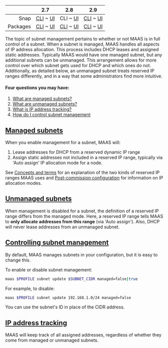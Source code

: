 <!-- deb-2-7-cli
||2.7|2.8|2.9|
|-----:|:-----:|:-----:|:-----:|
|Snap|[CLI](/t/subnet-management/3114) ~ [UI](/t/subnet-management/3115)|[CLI](/t/subnet-management/3116) ~ [UI](/t/subnet-management/3117)|[CLI](/t/subnet-management/3118) ~ [UI](/t/subnet-management/3119)|
|Packages|CLI ~ [UI](/t/subnet-management/3121)|[CLI](/t/subnet-management/3122) ~ [UI](/t/subnet-management/3123)|[CLI](/t/subnet-management/3124) ~ [UI](/t/subnet-management/3125)|
 deb-2-7-cli -->

<!-- deb-2-7-ui
||2.7|2.8|2.9|
|-----:|:-----:|:-----:|:-----:|
|Snap|[CLI](/t/subnet-management/3114) ~ [UI](/t/subnet-management/3115)|[CLI](/t/subnet-management/3116) ~ [UI](/t/subnet-management/3117)|[CLI](/t/subnet-management/3118) ~ [UI](/t/subnet-management/3119)|
|Packages|[CLI](/t/subnet-management/3120) ~ UI|[CLI](/t/subnet-management/3122) ~ [UI](/t/subnet-management/3123)|[CLI](/t/subnet-management/3124) ~ [UI](/t/subnet-management/3125)|
 deb-2-7-ui -->

<!-- deb-2-8-cli
||2.7|2.8|2.9|
|-----:|:-----:|:-----:|:-----:|
|Snap|[CLI](/t/subnet-management/3114) ~ [UI](/t/subnet-management/3115)|[CLI](/t/subnet-management/3116) ~ [UI](/t/subnet-management/3117)|[CLI](/t/subnet-management/3118) ~ [UI](/t/subnet-management/3119)|
|Packages|[CLI](/t/subnet-management/3120) ~ [UI](/t/subnet-management/3121)|CLI ~ [UI](/t/subnet-management/3123)|[CLI](/t/subnet-management/3124) ~ [UI](/t/subnet-management/3125)|
 deb-2-8-cli -->

<!-- deb-2-8-ui
||2.7|2.8|2.9|
|-----:|:-----:|:-----:|:-----:|
|Snap|[CLI](/t/subnet-management/3114) ~ [UI](/t/subnet-management/3115)|[CLI](/t/subnet-management/3116) ~ [UI](/t/subnet-management/3117)|[CLI](/t/subnet-management/3118) ~ [UI](/t/subnet-management/3119)|
|Packages|[CLI](/t/subnet-management/3120) ~ [UI](/t/subnet-management/3121)|[CLI](/t/subnet-management/3122) ~ UI|[CLI](/t/subnet-management/3124) ~ [UI](/t/subnet-management/3125)|
 deb-2-8-ui -->

<!-- deb-2-9-cli
||2.7|2.8|2.9|
|-----:|:-----:|:-----:|:-----:|
|Snap|[CLI](/t/subnet-management/3114) ~ [UI](/t/subnet-management/3115)|[CLI](/t/subnet-management/3116) ~ [UI](/t/subnet-management/3117)|[CLI](/t/subnet-management/3118) ~ [UI](/t/subnet-management/3119)|
|Packages|[CLI](/t/subnet-management/3120) ~ [UI](/t/subnet-management/3121)|[CLI](/t/subnet-management/3122) ~ [UI](/t/subnet-management/3123)|CLI ~ [UI](/t/subnet-management/3125)|
 deb-2-9-cli -->

<!-- deb-2-9-ui
||2.7|2.8|2.9|
|-----:|:-----:|:-----:|:-----:|
|Snap|[CLI](/t/subnet-management/3114) ~ [UI](/t/subnet-management/3115)|[CLI](/t/subnet-management/3116) ~ [UI](/t/subnet-management/3117)|[CLI](/t/subnet-management/3118) ~ [UI](/t/subnet-management/3119)|
|Packages|[CLI](/t/subnet-management/3120) ~ [UI](/t/subnet-management/3121)|[CLI](/t/subnet-management/3122) ~ [UI](/t/subnet-management/3123)|[CLI](/t/subnet-management/3124) ~ UI|
 deb-2-9-ui -->

<!-- snap-2-7-cli
||2.7|2.8|2.9|
|-----:|:-----:|:-----:|:-----:|
|Snap|CLI ~ [UI](/t/subnet-management/3115)|[CLI](/t/subnet-management/3116) ~ [UI](/t/subnet-management/3117)|[CLI](/t/subnet-management/3118) ~ [UI](/t/subnet-management/3119)|
|Packages|[CLI](/t/subnet-management/3120) ~ [UI](/t/subnet-management/3121)|[CLI](/t/subnet-management/3122) ~ [UI](/t/subnet-management/3123)|[CLI](/t/subnet-management/3124) ~ [UI](/t/subnet-management/3125)|
 snap-2-7-cli -->

<!-- snap-2-7-ui
||2.7|2.8|2.9|
|-----:|:-----:|:-----:|:-----:|
|Snap|[CLI](/t/subnet-management/3114) ~ UI|[CLI](/t/subnet-management/3116) ~ [UI](/t/subnet-management/3117)|[CLI](/t/subnet-management/3118) ~ [UI](/t/subnet-management/3119)|
|Packages|[CLI](/t/subnet-management/3120) ~ [UI](/t/subnet-management/3121)|[CLI](/t/subnet-management/3122) ~ [UI](/t/subnet-management/3123)|[CLI](/t/subnet-management/3124) ~ [UI](/t/subnet-management/3125)|
 snap-2-7-ui -->

||2.7|2.8|2.9|
|-----:|:-----:|:-----:|:-----:|
|Snap|[CLI](/t/subnet-management/3114) ~ [UI](/t/subnet-management/3115)|CLI ~ [UI](/t/subnet-management/3117)|[CLI](/t/subnet-management/3118) ~ [UI](/t/subnet-management/3119)|
|Packages|[CLI](/t/subnet-management/3120) ~ [UI](/t/subnet-management/3121)|[CLI](/t/subnet-management/3122) ~ [UI](/t/subnet-management/3123)|[CLI](/t/subnet-management/3124) ~ [UI](/t/subnet-management/3125)|

<!-- snap-2-8-ui
||2.7|2.8|2.9|
|-----:|:-----:|:-----:|:-----:|
|Snap|[CLI](/t/subnet-management/3114) ~ [UI](/t/subnet-management/3115)|[CLI](/t/subnet-management/3116) ~ UI|[CLI](/t/subnet-management/3118) ~ [UI](/t/subnet-management/3119)|
|Packages|[CLI](/t/subnet-management/3120) ~ [UI](/t/subnet-management/3121)|[CLI](/t/subnet-management/3122) ~ [UI](/t/subnet-management/3123)|[CLI](/t/subnet-management/3124) ~ [UI](/t/subnet-management/3125)|
 snap-2-8-ui -->

<!-- snap-2-9-cli
||2.7|2.8|2.9|
|-----:|:-----:|:-----:|:-----:|
|Snap|[CLI](/t/subnet-management/3114) ~ [UI](/t/subnet-management/3115)|[CLI](/t/subnet-management/3116) ~ [UI](/t/subnet-management/3117)|CLI ~ [UI](/t/subnet-management/3119)|
|Packages|[CLI](/t/subnet-management/3120) ~ [UI](/t/subnet-management/3121)|[CLI](/t/subnet-management/3122) ~ [UI](/t/subnet-management/3123)|[CLI](/t/subnet-management/3124) ~ [UI](/t/subnet-management/3125)|
 snap-2-9-cli -->

<!-- snap-2-9-ui
||2.7|2.8|2.9|
|-----:|:-----:|:-----:|:-----:|
|Snap|[CLI](/t/subnet-management/3114) ~ [UI](/t/subnet-management/3115)|[CLI](/t/subnet-management/3116) ~ [UI](/t/subnet-management/3117)|[CLI](/t/subnet-management/3118) ~ UI|
|Packages|[CLI](/t/subnet-management/3120) ~ [UI](/t/subnet-management/3121)|[CLI](/t/subnet-management/3122) ~ [UI](/t/subnet-management/3123)|[CLI](/t/subnet-management/3124) ~ [UI](/t/subnet-management/3125)|
 snap-2-9-ui -->

The topic of subnet management pertains to whether or not MAAS is in full control of a subnet. When a subnet is managed, MAAS handles all aspects of IP address allocation. This process includes DHCP leases and assigned static addresses. Typically MAAS would have one managed subnet, but any additional subnets can be unmanaged. This arrangement allows for more control over which subnet gets used for DHCP and which ones do not. Additionally, as detailed below, an unmanaged subnet treats reserved IP ranges differently, and in a way that some administrators find more intuitive.

#### Four questions you may have:

1. [What are managed subnets?](#heading--managed-subnets)
2. [What are unmanaged subnets?](#heading--unmanaged-subnets)
3. [What is IP address tracking?](#heading--ip-address-tracking)
4. [How do I control subnet management](#heading--controlling-subnet-management)

<a href="#heading--managed-subnets"><h2 id="heading--managed-subnets">Managed subnets</h2></a>

When you enable management for a subnet, MAAS will:

1.   Lease addresses for DHCP from a reserved dynamic IP range
2.   Assign static addresses not included in a reserved IP range, typically via 'Auto assign' IP allocation mode for a node.

<!-- deb-2-7-cli
See [Concepts and terms](/t/concepts-and-terms/785#heading--ip-ranges) for an explanation of the two kinds of reserved IP ranges MAAS uses and [Post-commission configuration](/t/commission-machines/2472#heading--post-commission-configuration) for information on IP allocation modes.
 deb-2-7-cli -->

<!-- deb-2-7-ui
See [Concepts and terms](/t/concepts-and-terms/785#heading--ip-ranges) for an explanation of the two kinds of reserved IP ranges MAAS uses and [Post-commission configuration](/t/commission-machines/2473#heading--post-commission-configuration) for information on IP allocation modes.
 deb-2-7-ui -->

<!-- deb-2-8-cli
See [Concepts and terms](/t/concepts-and-terms/785#heading--ip-ranges) for an explanation of the two kinds of reserved IP ranges MAAS uses and [Post-commission configuration](/t/commission-machines/2474#heading--post-commission-configuration) for information on IP allocation modes.
 deb-2-8-cli -->

<!-- deb-2-8-ui
See [Concepts and terms](/t/concepts-and-terms/785#heading--ip-ranges) for an explanation of the two kinds of reserved IP ranges MAAS uses and [Post-commission configuration](/t/commission-machines/2475#heading--post-commission-configuration) for information on IP allocation modes.
 deb-2-8-ui -->

<!-- deb-2-9-cli
See [Concepts and terms](/t/concepts-and-terms/785#heading--ip-ranges) for an explanation of the two kinds of reserved IP ranges MAAS uses and [Post-commission configuration](/t/commission-machines/2476#heading--post-commission-configuration) for information on IP allocation modes.
 deb-2-9-cli -->

<!-- deb-2-9-ui
See [Concepts and terms](/t/concepts-and-terms/785#heading--ip-ranges) for an explanation of the two kinds of reserved IP ranges MAAS uses and [Post-commission configuration](/t/commission-machines/2477#heading--post-commission-configuration) for information on IP allocation modes.
 deb-2-9-ui -->

<!-- snap-2-7-cli
See [Concepts and terms](/t/concepts-and-terms/785#heading--ip-ranges) for an explanation of the two kinds of reserved IP ranges MAAS uses and [Post-commission configuration](/t/commission-machines/2466#heading--post-commission-configuration) for information on IP allocation modes.
 snap-2-7-cli -->

<!-- snap-2-7-ui
See [Concepts and terms](/t/concepts-and-terms/785#heading--ip-ranges) for an explanation of the two kinds of reserved IP ranges MAAS uses and [Post-commission configuration](/t/commission-machines/2467#heading--post-commission-configuration) for information on IP allocation modes.
 snap-2-7-ui -->

See [Concepts and terms](/t/concepts-and-terms/785#heading--ip-ranges) for an explanation of the two kinds of reserved IP ranges MAAS uses and [Post-commission configuration](/t/commission-machines/2468#heading--post-commission-configuration) for information on IP allocation modes.

<!-- snap-2-8-ui
See [Concepts and terms](/t/concepts-and-terms/785#heading--ip-ranges) for an explanation of the two kinds of reserved IP ranges MAAS uses and [Post-commission configuration](/t/commission-machines/2469#heading--post-commission-configuration) for information on IP allocation modes.
 snap-2-8-ui -->

<!-- snap-2-9-cli
See [Concepts and terms](/t/concepts-and-terms/785#heading--ip-ranges) for an explanation of the two kinds of reserved IP ranges MAAS uses and [Post-commission configuration](/t/commission-machines/2470#heading--post-commission-configuration) for information on IP allocation modes.
 snap-2-9-cli -->

<!-- snap-2-9-ui
See [Concepts and terms](/t/concepts-and-terms/785#heading--ip-ranges) for an explanation of the two kinds of reserved IP ranges MAAS uses and [Post-commission configuration](/t/commission-machines/2471#heading--post-commission-configuration) for information on IP allocation modes.
 snap-2-9-ui -->

<a href="#heading--unmanaged-subnets"><h2 id="heading--unmanaged-subnets">Unmanaged subnets</h2></a>

When management is disabled for a subnet, the definition of a reserved IP range differs from the managed mode. Here, a reserved IP range tells MAAS to **only allocate addresses from this range** (via 'Auto assign'). Also, DHCP will never lease addresses from an unmanaged subnet.

<a href="#heading--controlling-subnet-management"><h2 id="heading--controlling-subnet-management">Controlling subnet management</h2></a>

By default, MAAS manages subnets in your configuration, but it is easy to change this.

<!-- snap-2-7-ui snap-2-8-ui snap-2-9-ui deb-2-7-ui deb-2-8-ui deb-2-9-ui
To disable (or re-enable) subnet management navigate to the 'Subnets' page and select the subnet. Press the 'Edit' button to allow changes. The 'Managed allocation' field will become a slide switch. Click the label (or the switch icon itself) to toggle between enabled (dark blue) and disabled (grey) and click 'Save summary'.

<a href="https://assets.ubuntu.com/v1/e5d80c8c-installconfig-network-subnet-management__2.6-management-toggle.png" target = "_blank"><img src="https://assets.ubuntu.com/v1/e5d80c8c-installconfig-network-subnet-management__2.6-management-toggle.png"></a>
snap-2-7-ui snap-2-8-ui snap-2-9-ui deb-2-7-ui deb-2-8-ui deb-2-9-ui -->


To enable or disable subnet management:

``` bash
maas $PROFILE subnet update $SUBNET_CIDR managed=false|true
```

For example, to disable:

``` bash
maas $PROFILE subnet update 192.168.1.0/24 managed=false
```

You can use the subnet's ID in place of the CIDR address.

<a href="#heading--ip-address-tracking"><h2 id="heading--ip-address-tracking">IP address tracking</h2></a>

MAAS will keep track of all assigned addresses, regardless of whether they come from managed or unmanaged subnets.